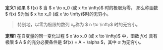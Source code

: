 __定义1__ 如果 $ f(x) $ 当 $ x \to x_0 (或 x \to \infty)$ 时的极限为零， 那么称函数 $ f(x) $为当 $ x \to x_0 (或 x \to \infty)$时的无穷小。
> 特别地，以零为极限的数列 ${x_n}$称为 $ n \to \infty$ 时的无穷小。

__定理1__ 在自变量的同一变化过程 $ x \to x_0 (或 x \to \infty)$ 中，函数 $f(x)$ 具有极限 $ A $ 的充分必要条件是 $f(x) = A + \alpha $，其中 $\alpha$ 为无穷小。

 